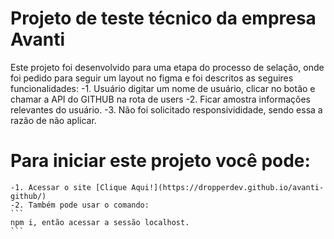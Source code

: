 # Projeto de teste técnico da empresa Avanti
  Este projeto foi desenvolvido para uma etapa do processo de selação, onde foi pedido para seguir um layout no figma e foi descritos as seguires funcionalidades:
    -1. Usuário digitar um nome de usuário, clicar no botão e chamar a API do GITHUB na rota de users
    -2. Ficar amostra informações relevantes do usuário.
    -3. Não foi solicitado responsivididade, sendo essa a razão de não aplicar.
# Para iniciar este projeto você pode:
    -1. Acessar o site [Clique Aqui!](https://dropperdev.github.io/avanti-github/)
    -2. Também pode usar o comando:
    ```
    npm i, então acessar a sessão localhost.
    ```
